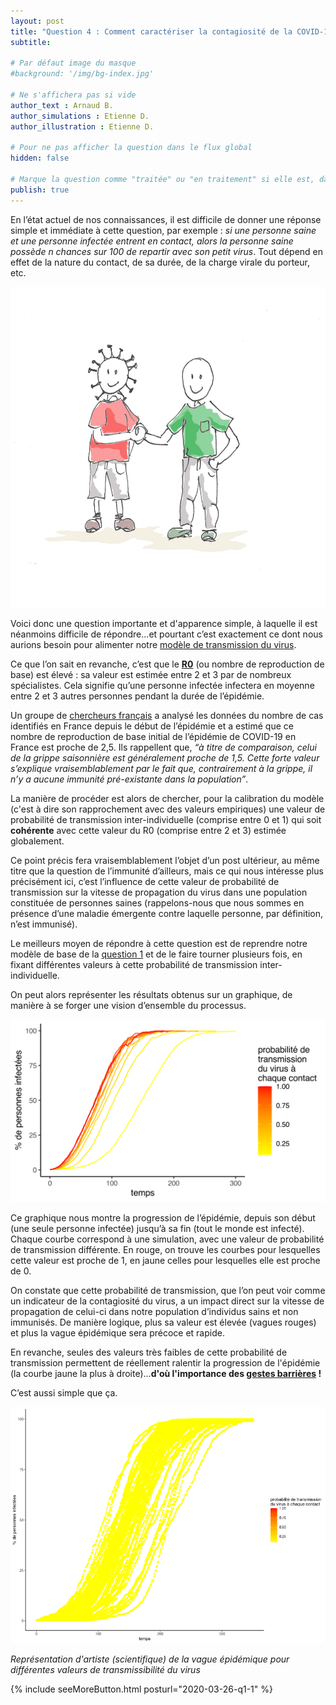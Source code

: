 ```yaml
---
layout: post
title: "Question 4 : Comment caractériser la contagiosité de la COVID-19 et quel est l'effet de ce paramètre sur la diffusion du virus ?"
subtitle: 

# Par défaut image du masque
#background: '/img/bg-index.jpg'

# Ne s'affichera pas si vide
author_text : Arnaud B.
author_simulations : Etienne D.
author_illustration : Etienne D.

# Pour ne pas afficher la question dans le flux global
hidden: false

# Marque la question comme "traitée" ou "en traitement" si elle est, dans cette ordre, publiée ou non
publish: true
---
```


En l’état actuel de nos connaissances, il est difficile de donner une réponse simple et immédiate à cette question, par exemple : *si une personne saine et une personne infectée entrent en contact, alors la personne saine possède n chances sur 100 de repartir avec son petit virus*. 
Tout dépend en effet de la nature du contact, de sa durée, de la charge virale du porteur, etc. 

<img src="/img/posts/Q1_2.jpg" class="half-size">

Voici donc une question importante et d'apparence simple, à laquelle il est néanmoins difficile de répondre...et pourtant c’est exactement ce dont nous aurions besoin pour alimenter notre [modèle de transmission du virus](https://covprehension.org/2020/03/24/q1.html).

Ce que l’on sait en revanche, c’est que le [**R0**](https://fr.wikipedia.org/wiki/Mod%C3%A8les_compartimentaux_en_%C3%A9pid%C3%A9miologie) (ou nombre de reproduction de base) est élevé : sa valeur est estimée entre 2 et 3 par de nombreux spécialistes. Cela signifie qu’une personne infectée infectera en moyenne entre 2 et 3 autres personnes pendant la durée de l’épidémie.

Un groupe de [chercheurs français](http://alizon.ouvaton.org/Rapport1_R0_France.html) a analysé les données du nombre de cas identifiés en France depuis le début de l’épidémie et a estimé que ce nombre de reproduction de base initial de l’épidémie de COVID-19 en France est proche de 2,5. 
Ils rappellent que, *“à titre de comparaison, celui de la grippe saisonnière est généralement proche de 1,5. Cette forte valeur s’explique vraisemblablement par le fait que, contrairement à la grippe, il n’y a aucune immunité pré-existante dans la population”*.

La manière de procéder est alors de chercher, pour la calibration du modèle (c'est à dire son rapprochement avec des valeurs empiriques) une valeur de probabilité de transmission inter-individuelle (comprise entre 0 et 1) qui soit **cohérente** avec cette valeur du R0 (comprise entre 2 et 3) estimée globalement. 

Ce point précis fera vraisemblablement l’objet d’un post ultérieur, au même titre que la question de l’immunité d’ailleurs, mais ce qui nous intéresse plus précisément ici, c’est l’influence de cette valeur de probabilité de transmission sur la vitesse de propagation du virus dans une population constituée de personnes saines (rappelons-nous que nous sommes en présence d’une maladie émergente contre laquelle personne, par définition, n’est immunisé).

Le meilleurs moyen de répondre à cette question est de reprendre notre modèle de base de la [question 1](https://covprehension.org/2020/03/24/q1.html) et de le faire tourner plusieurs fois, en fixant différentes valeurs à cette probabilité de transmission inter-individuelle.

On peut alors représenter les résultats obtenus sur un graphique, de manière à se forger une vision d’ensemble du processus.

<img src="/img/posts/Q4-1.png" class="full-size">

Ce graphique nous montre la progression de l’épidémie, depuis son début (une seule personne infectée) jusqu’à sa fin (tout le monde est infecté). Chaque courbe correspond à une simulation, avec une valeur de probabilité de transmission différente. En rouge, on trouve les courbes pour lesquelles cette valeur est proche de 1, en jaune celles pour lesquelles elle est proche de 0.

On constate que cette probabilité de transmission, que l’on peut voir comme un indicateur de la contagiosité du virus, a un impact direct sur la vitesse de propagation de celui-ci dans notre population d’individus sains et non immunisés. De manière logique, plus sa valeur est élevée (vagues rouges) et plus la vague épidémique sera précoce et rapide. 

En revanche, seules des valeurs très faibles de cette probabilité de transmission permettent de réellement ralentir la progression de l'épidémie (la courbe jaune la plus à droite)...**d'où l'importance des [gestes barrières](https://www.who.int/fr/emergencies/diseases/novel-coronavirus-2019/advice-for-public) !**

C’est aussi simple que ça.

<img src="/img/posts/Q4-2.gif" class="full-size">

*Représentation d'artiste (scientifique) de la vague épidémique pour différentes valeurs de transmissibilité du virus*

{% include seeMoreButton.html posturl="2020-03-26-q1-1" %}
